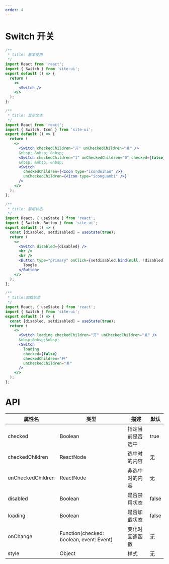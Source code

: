 ```yaml
---
order: 4
---
```


# Switch 开关

```jsx
/**
 * title: 基本使用
 */
import React from 'react';
import { Switch } from 'site-ui';
export default () => {
  return (
    <>
      <Switch />
    </>
  );
};
```

```jsx
/**
 * title: 显示文本
 */
import React from 'react';
import { Switch, Icon } from 'site-ui';
export default () => {
  return (
    <>
      <Switch checkedChildren="开" unCheckedChildren="关" />
      &nbsp; &nbsp; &nbsp;
      <Switch checkedChildren="1" unCheckedChildren="0" checked={false} />
      &nbsp; &nbsp; &nbsp;
      <Switch
        checkedChildren={<Icon type="iconduihao" />}
        unCheckedChildren={<Icon type="iconguanbi" />}
      />
    </>
  );
};
```

```jsx
/**
 * title: 禁用状态
 */
import React, { useState } from 'react';
import { Switch, Button } from 'site-ui';
export default () => {
  const [disabled, setdisabled] = useState(true);
  return (
    <>
      <Switch disabled={disabled} />
      <br />
      <br />
      <Button type="primary" onClick={setdisabled.bind(null, !disabled)}>
        Toogle
      </Button>
    </>
  );
};
```

```jsx
/**
 * title:加载状态
 */
import React, { useState } from 'react';
import { Switch } from 'site-ui';
export default () => {
  const [disabled, setdisabled] = useState(true);
  return (
    <>
      <Switch loading checkedChildren="开" unCheckedChildren="关" />
      &nbsp;&nbsp;&nbsp;
      <Switch
        loading
        checked={false}
        checkedChildren="开"
        unCheckedChildren="关"
      />
    </>
  );
};
```

# API

| **属性名**        | **类型**                                 | **描述**         | **默认** |
| ----------------- | ---------------------------------------- | ---------------- | -------- |
| checked           | Boolean                                  | 指定当前是否选中 | true     |
| checkedChildren   | ReactNode                                | 选中时的内容     | 无       |
| unCheckedChildren | ReactNode                                | 非选中时的内容   | 无       |
| disabled          | Boolean                                  | 是否禁用状态     | false    |
| loading           | Boolean                                  | 是否加载状态     | false    |
| onChange          | Function(checked: boolean, event: Event) | 变化时回调函数   | 无       |
| style             | Object                                   | 样式             | 无       |
